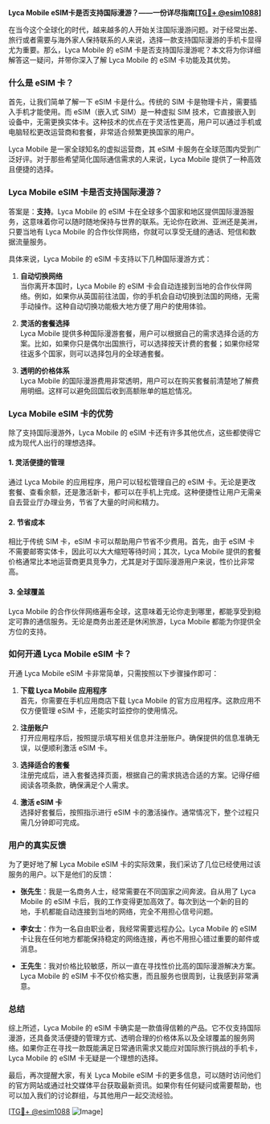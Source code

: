 **Lyca Mobile eSIM卡是否支持国际漫游？——一份详尽指南[[TG💪+ @esim1088](https://t.me/s/esim1088)]**

在当今这个全球化的时代，越来越多的人开始关注国际漫游问题。对于经常出差、旅行或者需要与海外家人保持联系的人来说，选择一款支持国际漫游的手机卡显得尤为重要。那么，Lyca Mobile 的 eSIM 卡是否支持国际漫游呢？本文将为你详细解答这一疑问，并带你深入了解 Lyca Mobile 的 eSIM 卡功能及其优势。

### 什么是 eSIM 卡？

首先，让我们简单了解一下 eSIM 卡是什么。传统的 SIM 卡是物理卡片，需要插入手机才能使用。而 eSIM（嵌入式 SIM）是一种虚拟 SIM 技术，它直接嵌入到设备中，无需更换实体卡。这种技术的优点在于灵活性更高，用户可以通过手机或电脑轻松更改运营商和套餐，非常适合频繁更换国家的用户。

Lyca Mobile 是一家全球知名的虚拟运营商，其 eSIM 卡服务在全球范围内受到广泛好评。对于那些希望简化国际通信需求的人来说，Lyca Mobile 提供了一种高效且便捷的选择。

### Lyca Mobile eSIM 卡是否支持国际漫游？

答案是：**支持**。Lyca Mobile 的 eSIM 卡在全球多个国家和地区提供国际漫游服务，这意味着你可以随时随地保持与世界的联系。无论你在欧洲、亚洲还是美洲，只要当地有 Lyca Mobile 的合作伙伴网络，你就可以享受无缝的通话、短信和数据流量服务。

具体来说，Lyca Mobile 的 eSIM 卡支持以下几种国际漫游方式：

1. **自动切换网络**  
   当你离开本国时，Lyca Mobile 的 eSIM 卡会自动连接到当地的合作伙伴网络。例如，如果你从英国前往法国，你的手机会自动切换到法国的网络，无需手动操作。这种自动切换功能极大地方便了用户的使用体验。

2. **灵活的套餐选择**  
   Lyca Mobile 提供多种国际漫游套餐，用户可以根据自己的需求选择合适的方案。比如，如果你只是偶尔出国旅行，可以选择按天计费的套餐；如果你经常往返多个国家，则可以选择包月的全球通套餐。

3. **透明的价格体系**  
   Lyca Mobile 的国际漫游费用非常透明，用户可以在购买套餐前清楚地了解费用明细。这样可以避免回国后收到高额账单的尴尬情况。

### Lyca Mobile eSIM 卡的优势

除了支持国际漫游外，Lyca Mobile 的 eSIM 卡还有许多其他优点，这些都使得它成为现代人出行的理想选择。

#### 1. 灵活便捷的管理
通过 Lyca Mobile 的应用程序，用户可以轻松管理自己的 eSIM 卡。无论是更改套餐、查看余额，还是激活新卡，都可以在手机上完成。这种便捷性让用户无需亲自去营业厅办理业务，节省了大量的时间和精力。

#### 2. 节省成本
相比于传统 SIM 卡，eSIM 卡可以帮助用户节省不少费用。首先，由于 eSIM 卡不需要邮寄实体卡，因此可以大大缩短等待时间；其次，Lyca Mobile 提供的套餐价格通常比本地运营商更具竞争力，尤其是对于国际漫游用户来说，性价比非常高。

#### 3. 全球覆盖
Lyca Mobile 的合作伙伴网络遍布全球，这意味着无论你走到哪里，都能享受到稳定可靠的通信服务。无论是商务出差还是休闲旅游，Lyca Mobile 都能为你提供全方位的支持。

### 如何开通 Lyca Mobile eSIM 卡？

开通 Lyca Mobile eSIM 卡非常简单，只需按照以下步骤操作即可：

1. **下载 Lyca Mobile 应用程序**  
   首先，你需要在手机应用商店下载 Lyca Mobile 的官方应用程序。这款应用不仅方便管理 eSIM 卡，还能实时监控你的使用情况。

2. **注册账户**  
   打开应用程序后，按照提示填写相关信息并注册账户。确保提供的信息准确无误，以便顺利激活 eSIM 卡。

3. **选择适合的套餐**  
   注册完成后，进入套餐选择页面，根据自己的需求挑选合适的方案。记得仔细阅读各项条款，确保满足个人需求。

4. **激活 eSIM 卡**  
   选择好套餐后，按照指示进行 eSIM 卡的激活操作。通常情况下，整个过程只需几分钟即可完成。

### 用户的真实反馈

为了更好地了解 Lyca Mobile eSIM 卡的实际效果，我们采访了几位已经使用过该服务的用户。以下是他们的反馈：

- **张先生**：我是一名商务人士，经常需要在不同国家之间奔波。自从用了 Lyca Mobile 的 eSIM 卡后，我的工作变得更加高效了。每次到达一个新的目的地，手机都能自动连接到当地的网络，完全不用担心信号问题。
  
- **李女士**：作为一名自由职业者，我经常需要远程办公。Lyca Mobile 的 eSIM 卡让我在任何地方都能保持稳定的网络连接，再也不用担心错过重要的邮件或消息。

- **王先生**：我对价格比较敏感，所以一直在寻找性价比高的国际漫游解决方案。Lyca Mobile 的 eSIM 卡不仅价格实惠，而且服务也很周到，让我感到非常满意。

### 总结

综上所述，Lyca Mobile 的 eSIM 卡确实是一款值得信赖的产品。它不仅支持国际漫游，还具备灵活便捷的管理方式、透明合理的价格体系以及全球覆盖的服务网络。如果你正在寻找一款既能满足日常通讯需求又能应对国际旅行挑战的手机卡，Lyca Mobile 的 eSIM 卡无疑是一个理想的选择。

最后，再次提醒大家，有关 Lyca Mobile eSIM 卡的更多信息，可以随时访问他们的官方网站或通过社交媒体平台获取最新资讯。如果你有任何疑问或需要帮助，也可以加入我们的讨论群组，与其他用户一起交流经验。

[[TG💪+ @esim1088](https://t.me/s/esim1088) ![Image](https://i.postimg.cc/4NQfJmqS/Snipaste-2025-05-13-00-14-12.png)]